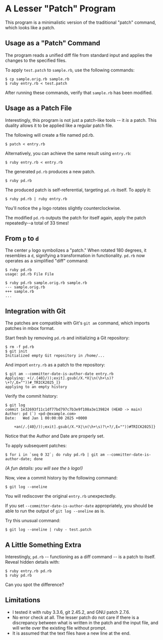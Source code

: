 # A Lesser "Patch" Program

This program is a minimalistic version of the traditional "patch" command, which looks like a patch.

## Usage as a "Patch" Command

The program reads a unified diff file from standard input and applies the changes to the specified files.

To apply `test.patch` to `sample.rb`, use the following commands:

```
$ cp sample.orig.rb sample.rb
$ ruby entry.rb < test.patch
```

After running these commands, verify that `sample.rb` has been modified.

## Usage as a Patch File

Interestingly, this program is not just a patch-like tools -- it *is* a patch.
This duality allows it to be applied like a regular patch file.

The following will create a file named pd.rb.

```
$ patch < entry.rb
```

Alternatively, you can achieve the same result using `entry.rb`:

```
$ ruby entry.rb < entry.rb
```

The generated `pd.rb` produces a new patch.

```
$ ruby pd.rb
```

The produced patch is self-referential, targeting `pd.rb` itself.
To apply it:

```
$ ruby pd.rb | ruby entry.rb
```

You'll notice the `p` logo rotates slightly counterclockwise.

The modified `pd.rb` outputs the patch for itself again, apply the patch repeatedly--a total of 33 times!

## From `p` to `d`

The center `p` logo symbolizes a "patch."
When rotated 180 degrees, it resembles a `d`, signifying a transformation in functionality.
`pd.rb` now operates as a simplified "diff" command:

```
$ ruby pd.rb
usage: pd.rb File File

$ ruby pd.rb sample.orig.rb sample.rb
--- sample.orig.rb
+++ sample.rb
...
```

## Integration with Git

The patches are compatible with Git's `git am` command, which imports patches in mbox format.

Start fresh by removing `pd.rb` and initializing a Git repository:

```
$ rm -f pd.rb
$ git init
Initialized empty Git repository in /home/...
```

And import `entry.rb` as a patch to the repository:

```
$ git am --committer-date-is-author-date entry.rb
Applying: +(/.{40}/));exit].gsub(/X.*X|\n(\h+\s)?\+?/,E=""))#_TRICK2025_]}
applying to an empty history
```

Verify the commit history:

```
$ git log
commit 1e32693f11c1df77bd797c7b3e9f108a3e139824 (HEAD -> main)
Author: pd (`) <pd-@example.com>
Date:   Wed Jan 1 00:00:00 2025 +0000

    +an(/.{40}/));exit].gsub(/X.*X|\n(\h+\s)?\+?/,E=""))#TRICK2025]}
```

Notice that the Author and Date are properly set.

To apply subsequent patches:

```
$ for i in `seq 0 32`; do ruby pd.rb | git am --committer-date-is-author-date; done
```

*(A fun details: you will see the `b` logo!)*

Now, view a commit history by the following command:

```
$ git log --oneline
```

You will rediscover the original `entry.rb` unexpectedly.

If you set `--committer-date-is-author-date` appropriately, you should be able to run the output of `git log --oneline` as is.

Try this unusual command:

```
$ git log --oneline | ruby - test.patch
```

## A Little Something Extra

Interestingly, `pd.rb` -- functioning as a diff command -- is a patch to itself.
Reveal hidden details with:

```
$ ruby entry.rb pd.rb
$ ruby pd.rb
```

Can you spot the difference?

## Limitations

* I tested it with ruby 3.3.6, git 2.45.2, and GNU patch 2.7.6.
* No error check at all. The lesser patch do not care if there is a discrepancy between what is written in the patch and the input file, and will write over the existing file without prompt.
* It is assumed that the text files have a new line at the end.
